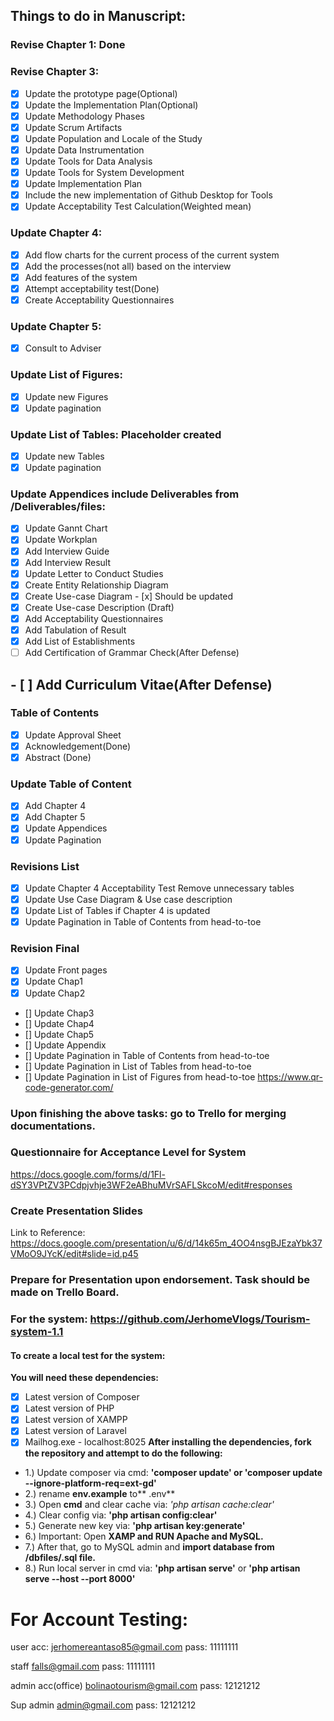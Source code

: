 ## Things to do in Manuscript:
### Revise Chapter 1: Done
### Revise Chapter 3:
- [x] Update the prototype page(Optional)
- [x] Update the Implementation Plan(Optional)
- [x] Update Methodology Phases
- [x] Update Scrum Artifacts
- [x] Update Population and Locale of the Study
- [x] Update Data Instrumentation
- [x] Update Tools for Data Analysis
- [x] Update Tools for System Development
- [x] Update Implementation Plan
- [x] Include the new implementation of Github Desktop for Tools
- [x] Update Acceptability Test Calculation(Weighted mean)
### Update Chapter 4:
- [x] Add flow charts for the current process of the current system
- [x] Add the processes(not all) based on the interview 
- [x] Add features of the system 
- [x] Attempt acceptability test(Done)
- [x] Create Acceptability Questionnaires
### Update Chapter 5:
- [x] Consult to Adviser
### Update List of Figures:
- [x] Update new Figures
- [x] Update pagination
### Update List of Tables: Placeholder created
- [x] Update new Tables
- [x] Update pagination
### Update Appendices include Deliverables from /Deliverables/files:
- [x] Update Gannt Chart
- [x] Update Workplan
- [x] Add Interview Guide
- [x] Add Interview Result
- [x] Update Letter to Conduct Studies
- [x] Create Entity Relationship Diagram
- [x] Create Use-case Diagram - [x] Should be updated
- [x] Create Use-case Description (Draft)
- [x] Add Acceptability Questionnaires
- [x] Add Tabulation of Result
- [x] Add List of Establishments
- [ ] Add Certification of Grammar Check(After Defense)
## - [ ] Add Curriculum Vitae(After Defense)

### Table of Contents
- [x] Update Approval Sheet
- [x] Acknowledgement(Done)
- [x] Abstract (Done)
### Update Table of Content
- [x] Add Chapter 4
- [x] Add Chapter 5
- [x] Update Appendices
- [x] Update Pagination
### Revisions List
- [x] Update Chapter 4 Acceptability Test Remove unnecessary tables
- [x] Update Use Case Diagram & Use case description
- [x] Update List of Tables if Chapter 4 is updated
- [x] Update Pagination in Table of Contents from head-to-toe
### Revision Final
- [x] Update Front pages
- [x] Update Chap1
- [x] Update Chap2
- [] Update Chap3
- [] Update Chap4
- [] Update Chap5
- [] Update Appendix
- [] Update Pagination in Table of Contents from head-to-toe
- [] Update Pagination in List of Tables from head-to-toe
- [] Update Pagination in List of Figures from head-to-toe
https://www.qr-code-generator.com/
### Upon finishing the above tasks: go to Trello for merging documentations.
### Questionnaire for Acceptance Level for System
https://docs.google.com/forms/d/1Fl-dSY3VPtZV3PCdpjvhje3WF2eABhuMVrSAFLSkcoM/edit#responses
### Create Presentation Slides
Link to Reference: https://docs.google.com/presentation/u/6/d/14k65m_4OO4nsgBJEzaYbk37VMoO9JYcK/edit#slide=id.p45
### Prepare for Presentation upon endorsement. Task should be made on Trello Board.
### For the system: https://github.com/JerhomeVlogs/Tourism-system-1.1
#### To create a local test for the system:
**You will need these dependencies:**
- [x] Latest version of Composer
- [x] Latest version of PHP
- [x] Latest version of XAMPP
- [x] Latest version of Laravel
- [x] Mailhog.exe - localhost:8025
**After installing the dependencies, fork the repository and attempt to do the following:**
- 1.) Update composer via cmd: **'composer update' or 'composer update --ignore-platform-req=ext-gd'**
- 2.) rename **env.example** to** .env**
- 3.) Open **cmd** and clear cache via: *'php artisan cache:clear'*
- 4.) Clear config via: **'php artisan config:clear'**
- 5.) Generate new key via: **'php artisan key:generate'**
- 6.) Important: Open **XAMP and RUN Apache and MySQL.**
- 7.) After that, go to MySQL admin and **import database from /dbfiles/.sql file.**
- 8.) Run local server in cmd via: **'php artisan serve'** or **'php artisan serve --host <current Ipv4 Address> --port 8000'**


# For Account Testing:
user acc:
jerhomereantaso85@gmail.com
pass: 11111111

staff
falls@gmail.com
pass:  11111111

admin acc(office)
bolinaotourism@gmail.com
pass: 12121212

Sup admin
admin@gmail.com
pass: 12121212
